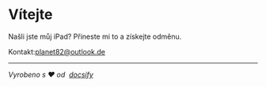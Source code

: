 # Vítejte

Našli jste můj iPad? Přineste mi to a získejte odměnu.

Kontakt:[planet82@outlook.de](mailto:planet82@outlook.de)

* * *

_Vyrobeno s ❤️ od  [docsify](https://docsify.js.org/)_

